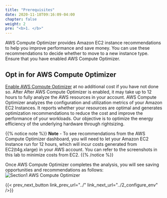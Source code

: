 ```yaml
---
title: "Prerequisites"
date: 2020-11-18T09:16:09-04:00
chapter: false
weight: 2
pre: "<b>1. </b>"
---
```


AWS Compute Optimizer provides Amazon EC2 instance recommendations to help you improve performance and save money. You can use these recommendations to decide whether to move to a new instance type. Ensure that you have enabled AWS Compute Optimizer.

## Opt in for AWS Compute Optimizer
[Enable AWS Compute Optimizer](https://aws.amazon.com/compute-optimizer/getting-started/) at no additional cost if you have not done so. After After AWS Compute Optimizer is enabled, it may take up to 12 hours to fully analyze the AWS resources in your account. AWS Compute Optimizer analyzes the configuration and utilization metrics of your Amazon EC2 Instances. It reports whether your resources are optimal and generates optimization recommendations to reduce the cost and improve the performance of your workloads. Our objective is to optimize the energy efficiency of the underlying hardware through rightsizing.

{{% notice note %}}
**Note** - To see recommendations from the AWS Compute Optimizer dashboard, you will need to let your Amazon EC2 Instance run for 12 hours, which will incur costs generated from EC2(t4g.xlarge) in your AWS account. You can refer to the screenshots in this lab to minimize costs from EC2.
{{% /notice %}}

Once AWS Compute Optimizer completes the analysis, you will see saving opportunities and recommendations as follows:
![Section1 AWS Compute Optimizer](/Sustainability/200_optimize_ec2_using_cloudwatch_compute_optimizer/Images/section1/ComputeOptimizer.png)

{{< prev_next_button link_prev_url="../" link_next_url="../2_configure_env" />}}
